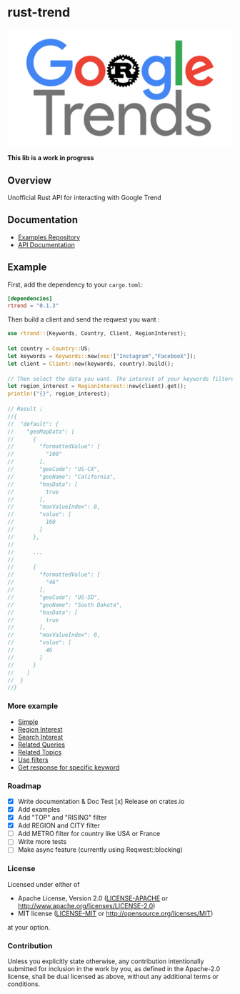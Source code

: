 # rust-trend

![rust-trend](./google-trends-rust-api-little.png)

**This lib is a work in progress**

## Overview

Unofficial Rust API for interacting with Google Trend

## Documentation

- [Examples Repository](./examples)
- [API Documentation](https://docs.rs/rtrend)

## Example

First, add the dependency to your `cargo.toml`:

```toml
[dependencies]
rtrend = "0.1.3"
```

Then build a client and send the reqwest you want :

```rust
use rtrend::{Keywords, Country, Client, RegionInterest};

let country = Country::US;
let keywords = Keywords::new(vec!["Instagram","Facebook"]);
let client = Client::new(keywords, country).build();

// Then select the data you want. The interest of your keywords filtered by region for example:
let region_interest = RegionInterest::new(client).get();
println!("{}", region_interest);

// Result :
//{
//  "default": {
//    "geoMapData": [
//      {
//        "formattedValue": [
//          "100"
//        ],
//        "geoCode": "US-CA",
//        "geoName": "California",
//        "hasData": [
//          true
//        ],
//        "maxValueIndex": 0,
//        "value": [
//          100
//        ]
//      },
//
//      ...
//      
//      {
//        "formattedValue": [
//          "46"
//        ],
//        "geoCode": "US-SD",
//        "geoName": "South Dakota",
//        "hasData": [
//          true
//        ],
//        "maxValueIndex": 0,
//        "value": [
//          46
//        ]
//      }
//    ]
//  }
//}

```

### More example

- [Simple](./examples/simple.rs)
- [Region Interest](./examples/region_interest.rs)
- [Search Interest](./examples/search_interest.rs)
- [Related Queries](./examples/related_queries.rs)
- [Related Topics](./examples/related_topics.rs)
- [Use filters](./examples/filter.rs)
- [Get response for specific keyword](./examples/select_keyword.rs)

### Roadmap

- [x] Write documentation & Doc Test
  [x] Release on crates.io
- [x] Add examples
- [x] Add "TOP" and "RISING" filter
- [x] Add REGION and CITY filter
- [ ] Add METRO filter for country like USA or France
- [ ] Write more tests
- [ ] Make async feature (currently using Reqwest::blocking)

### License

Licensed under either of

- Apache License, Version 2.0
   ([LICENSE-APACHE](LICENSE-APACHE) or <http://www.apache.org/licenses/LICENSE-2.0>)
- MIT license
   ([LICENSE-MIT](LICENSE-MIT) or <http://opensource.org/licenses/MIT>)

at your option.

### Contribution

Unless you explicitly state otherwise, any contribution intentionally submitted
for inclusion in the work by you, as defined in the Apache-2.0 license, shall be
dual licensed as above, without any additional terms or conditions.

